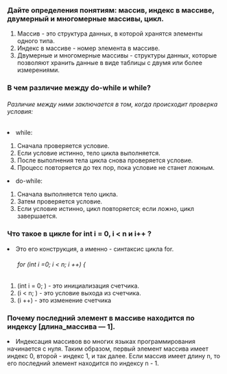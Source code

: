 <h3> Дайте определения понятиям: массив, индекс в массиве, двумерный и многомерные массивы, цикл. </h3>

<ol>
<li> Массив - это структура данных, в которой хранятся элементы одного типа. </li>
<li> Индекс в массиве - номер элемента в массиве.  </li>
<li> Двумерные и многомерные массивы - структуры данных, которые позволяют хранить данные в виде таблицы с двумя или более измерениями.</li>
</ol>

<h3> В чем различие между do-while и while? </h3>
<h6> Различие между ними заключается в том, когда происходит проверка условия: </h6>
<li> while: </li>
<ol>
<li>Сначала проверяется условие. </li>
<li>Если условие истинно, тело цикла выполняется.</li>
<li>После выполнения тела цикла снова проверяется условие. </li>
<li>Процесс повторяется до тех пор, пока условие не станет ложным.</li>
</ol>
<li> do-while: </li>
<ol>
<li>Сначала выполняется тело цикла.</li>
<li>Затем проверяется условие.</li>
<li>Если условие истинно, цикл повторяется; если ложно, цикл завершается.</li>
</ol>

<h3> Что такое в цикле for int i = 0, i < n и i++ ? </h3>
<li> Это его конструкция, а именно - синтаксис цикла for. </li>
<ol>
<h6> for (int i =0; i < n; i ++) { </h6>
<li> (int i = 0; ) - это инициализация счетчика.</li>
<li> (i < n; ) - это условие выхода из счетчика. </li>
<li> (i ++) - это изменение счетчика </li>
</ol>


<h3> Почему последний элемент в массиве находится по индексу [длина_массива — 1]. </h3>

<li> Индексация массивов во многих языках программирования начинается с нуля. Таким образом, первый элемент массива имеет индекс 0, второй - индекс 1, и так далее. Если массив имеет длину n, то его последний элемент находится по индексу n - 1.</li>